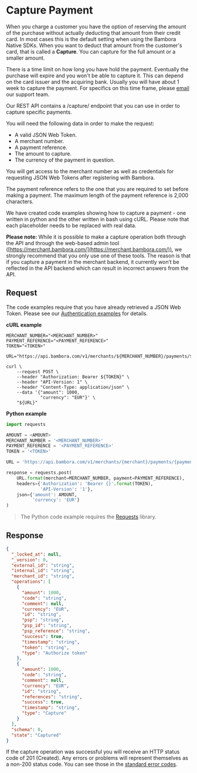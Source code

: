 # Capture Payment

When you charge a customer you have the option of reserving the amount of the purchase without actually deducting that amount from their credit card. In most cases this is the default setting when using the Bambora Native SDKs. When you want to deduct that amount from the customer's card, that is called a **Capture**. You can capture for the full amount or a smaller amount.

There is a time limit on how long you have hold the payment. Eventually the purchase will expire and you won't be able to capture it. This can depend on the card issuer and the acquiring bank. Usually you will have about 1 week to capture the payment. For specifics on this time frame, please [email](mailto:native.support@bambora.com) our support team.

Our REST API contains a /capture/ endpoint that you can use in order to capture specific payments.

You will need the following data in order to make the request:

* A valid JSON Web Token.
* A merchant number.
* A payment reference.
* The amount to capture.
* The currency of the payment in question.

You will get access to the merchant number as well as credentials for
requesting JSON Web Tokens after registering with Bambora.

The payment reference refers to the one that you are required to set before
making a payment. The maximum length of the payment reference is 2,000 characters.

We have created code examples showing how to capture a payment - one written in python and the other written in bash using cURL. Please note that each placeholder needs to be replaced with real data.

**Please note:**
While it is possible to make a capture operation both through the API and through the web-based admin tool ([https://merchant.bambora.com/](https://merchant.bambora.com/)), we strongly recommend that you only use one of these tools. The reason is that if you capture a payment in the merchant backend, it currently won’t be reflected in the API backend which can result in incorrect answers from the API.

## Request

The code examples require that you have already retrieved a JSON Web Token. Please see our
[Authentication examples](./authentication) for details.

**cURL example**

```shell
MERCHANT_NUMBER="<MERCHANT_NUMBER>"
PAYMENT_REFERENCE="<PAYMENT_REFERENCE>"
TOKEN="<TOKEN>"

URL="https://api.bambora.com/v1/merchants/${MERCHANT_NUMBER}/payments/${PAYMENT_REFERENCE}/capture/"

curl \
    --request POST \
    --header "Authorization: Bearer ${TOKEN}" \
    --header "API-Version: 1" \
    --header "Content-Type: application/json" \
    --data '{"amount": 1000,
             "currency": "EUR"}' \
    "${URL}"
```

**Python example**

```python
import requests

AMOUNT = <AMOUNT>
MERCHANT_NUMBER = '<MERCHANT_NUMBER>'
PAYMENT_REFERENCE = '<PAYMENT_REFERENCE>'
TOKEN = '<TOKEN>'

URL = 'https://api.bambora.com/v1/merchants/{merchant}/payments/{payment}/capture/'

response = requests.post(
    URL.format(merchant=MERCHANT_NUMBER, payment=PAYMENT_REFERENCE),
    headers={'Authorization': 'Bearer {}'.format(TOKEN),
             'API-Version': '1'},
    json={'amount': AMOUNT,
          'currency': 'EUR'}
)
```

> The Python code example requires the [Requests](http://docs.python-requests.org/en/master/) library.

## Response

```json
{
  "_locked_at": null,
  "_version": 0,
  "external_id": "string",
  "internal_id": "string",
  "merchant_id": "string",
  "operations": [
    {
      "amount": 1000,
      "code": "string",
      "comment": null,
      "currency": "EUR",
      "id": "string",
      "psp": "string",
      "psp_id": "string",
      "psp_reference": "string",
      "success": true,
      "timestamp": "string",
      "token": "string",
      "type": "Authorize token"
    },
    {
      "amount": 1000,
      "code": "string",
      "comment": null,
      "currency": "EUR",
      "id": "string",
      "references": "string",
      "success": true,
      "timestamp": "string",
      "type": "Capture"
    }
  ],
  "schema": 0,
  "state": "Captured"
}
```

If the capture operation was successful you will receive an HTTP status code of 201 (Created). Any errors or problems will represent themselves as a non-200 status code. You can see those in the [standard error codes](./errors).
